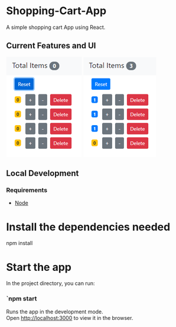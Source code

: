 # Shopping-Cart-App

A simple shopping cart App using React.

## Current Features and UI

<img src="images/Image1.PNG">    <img src="images/Image2.PNG">

## Local Development
### Requirements
 - [Node](https://nodejs.org/en/download/current/)

# Install the dependencies needed
npm install

# Start the app
In the project directory, you can run:
### `npm start

Runs the app in the development mode.<br />
Open [http://localhost:3000](http://localhost:3000) to view it in the browser.
